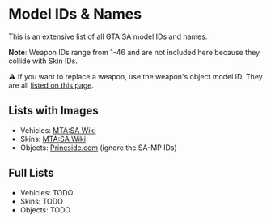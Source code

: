# Model IDs & Names

This is an extensive list of all GTA:SA model IDs and names.

**Note**: Weapon IDs range from 1-46 and are not included here because they collide with Skin IDs.

⚠️ If you want to replace a weapon, use the weapon's object model ID. They are all [listed on this page](https://wiki.multitheftauto.com/wiki/Weapons).

## Lists with Images

- Vehicles: [MTA:SA Wiki](https://wiki.multitheftauto.com/wiki/Vehicle_IDs)
- Skins: [MTA:SA Wiki](https://wiki.multitheftauto.com/wiki/All_Skins_Page)
- Objects: [Prineside.com](https://dev.prineside.com/gtasa_samp_model_id/?devtools_locale=en) (ignore the SA-MP IDs)

## Full Lists

- Vehicles: TODO
- Skins: TODO
- Objects: TODO
